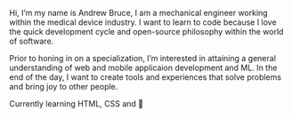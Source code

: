 Hi, I’m my name is Andrew Bruce, I am a mechanical engineer working within the medical device industry. I want to learn to code because I love the quick development cycle and open-source philosophy within the world of software. 

Prior to honing in on a specialization, I’m interested in attaining a general understanding of web and mobile applicaion development and ML. In the end of the day, I want to create tools and experiences that solve problems and bring joy to other people.

Currently learning HTML, CSS and 🐍 

<!---
Andrew-theBruce/Andrew-theBruce is a ✨ special ✨ repository because its `README.md` (this file) appears on your GitHub profile.
You can click the Preview link to take a look at your changes.
--->
